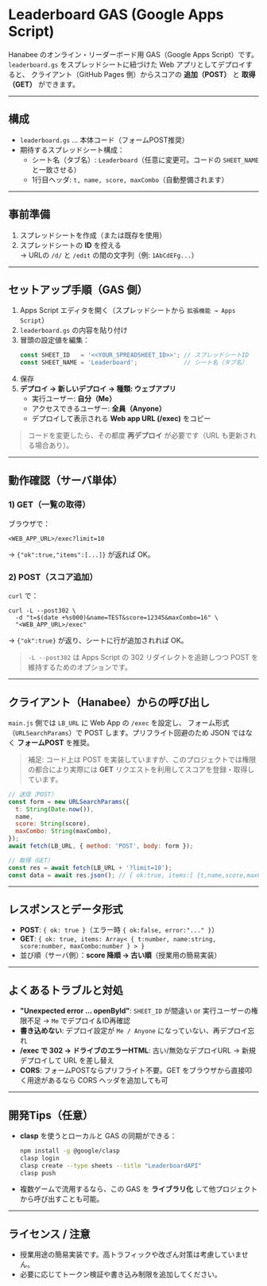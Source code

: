# Leaderboard GAS (Google Apps Script)

Hanabee のオンライン・リーダーボード用 GAS（Google Apps Script）です。  
`leaderboard.gs` をスプレッドシートに紐づけた Web アプリとしてデプロイすると、
クライアント（GitHub Pages 側）からスコアの **追加（POST）** と **取得（GET）** ができます。

---

## 構成
- `leaderboard.gs` … 本体コード（フォームPOST推奨）
- 期待するスプレッドシート構成：
  - シート名（タブ名）: `Leaderboard`（任意に変更可。コードの `SHEET_NAME` と一致させる）
  - 1行目ヘッダ: `t, name, score, maxCombo`（自動整備されます）

---

## 事前準備
1. スプレッドシートを作成（または既存を使用）
2. スプレッドシートの **ID** を控える  
   → URLの `/d/` と `/edit` の間の文字列（例: `1AbCdEFg...`）

---

## セットアップ手順（GAS 側）
1. Apps Script エディタを開く（スプレッドシートから `拡張機能 → Apps Script`）
2. `leaderboard.gs` の内容を貼り付け
3. 冒頭の設定値を編集：
   ```js
   const SHEET_ID   = '<<YOUR_SPREADSHEET_ID>>'; // スプレッドシートID
   const SHEET_NAME = 'Leaderboard';             // シート名（タブ名）
   ```
4. 保存
5. **デプロイ → 新しいデプロイ → 種類: ウェブアプリ**
   - 実行ユーザー: **自分（Me）**
   - アクセスできるユーザー: **全員（Anyone）**
   - デプロイして表示される **Web app URL (/exec)** をコピー

> コードを変更したら、その都度 **再デプロイ** が必要です（URL も更新される場合あり）。

---

## 動作確認（サーバ単体）
### 1) GET（一覧の取得）
ブラウザで：
```
<WEB_APP_URL>/exec?limit=10
```
→ `{"ok":true,"items":[...]}` が返れば OK。

### 2) POST（スコア追加）
`curl` で：
```
curl -L --post302 \
  -d "t=$(date +%s000)&name=TEST&score=12345&maxCombo=16" \
  "<WEB_APP_URL>/exec"
```
→ `{"ok":true}` が返り、シートに行が追加されれば OK。

> `-L --post302` は Apps Script の 302 リダイレクトを追跡しつつ POST を維持するためのオプションです。

---

## クライアント（Hanabee）からの呼び出し
`main.js` 側では `LB_URL` に Web App の `/exec` を設定し、
フォーム形式（`URLSearchParams`）で POST します。プリフライト回避のため JSON ではなく **フォームPOST** を推奨。

> 補足: コード上は POST を実装していますが、このプロジェクトでは権限の都合により実際には **GET** リクエストを利用してスコアを登録・取得しています。

```js
// 送信（POST）
const form = new URLSearchParams({
  t: String(Date.now()),
  name,
  score: String(score),
  maxCombo: String(maxCombo),
});
await fetch(LB_URL, { method: 'POST', body: form });

// 取得（GET）
const res = await fetch(LB_URL + '?limit=10');
const data = await res.json(); // { ok:true, items:[ {t,name,score,maxCombo}, ... ] }
```

---

## レスポンスとデータ形式
- **POST**: `{ ok: true }`（エラー時 `{ ok:false, error:"..." }`）
- **GET**: `{ ok: true, items: Array< { t:number, name:string, score:number, maxCombo:number } > }`
- 並び順（サーバ側）：**score 降順 → 古い順**（授業用の簡易実装）

---

## よくあるトラブルと対処
- **"Unexpected error ... openById"**: `SHEET_ID` が間違い or 実行ユーザーの権限不足 → `Me` でデプロイ＆ID再確認
- **書き込めない**: デプロイ設定が `Me / Anyone` になっていない、再デプロイ忘れ
- **/exec で 302 → ドライブのエラーHTML**: 古い/無効なデプロイURL → 新規デプロイして URL を差し替え
- **CORS**: フォームPOSTならプリフライト不要。GET をブラウザから直接叩く用途があるなら CORS ヘッダを追加しても可

---

## 開発Tips（任意）
- **clasp** を使うとローカルと GAS の同期ができる：
  ```bash
  npm install -g @google/clasp
  clasp login
  clasp create --type sheets --title "LeaderboardAPI"
  clasp push
  ```
- 複数ゲームで流用するなら、この GAS を **ライブラリ化** して他プロジェクトから呼び出すことも可能。

---

## ライセンス / 注意
- 授業用途の簡易実装です。高トラフィックや改ざん対策は考慮していません。
- 必要に応じてトークン検証や書き込み制限を追加してください。